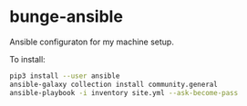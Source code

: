 # bunge-ansible

Ansible configuraton for my machine setup.

To install:

```sh
pip3 install --user ansible
ansible-galaxy collection install community.general
ansible-playbook -i inventory site.yml --ask-become-pass
```
